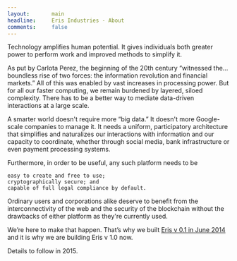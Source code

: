 ```yaml
---
layout:       main
headline:     Eris Industries - About
comments:     false
---
```

 
Technology amplifies human potential. It gives individuals both greater power to perform work and improved methods to simplify it.

As put by Carlota Perez, the beginning of the 20th century “witnessed the... boundless rise of two forces: the information revolution and financial markets.” All of this was enabled by vast increases in processing power. But for all our faster computing, we remain burdened by layered, siloed complexity. There has to be a better way to mediate data-driven interactions at a large scale.

A smarter world doesn't require more “big data.” It doesn't more Google-scale companies to manage it. It needs a uniform, participatory architecture that simplifies and naturalizes our interactions with information and our capacity to coordinate, whether through social media, bank infrastructure or even payment processing systems. 

Furthermore, in order to be useful, any such platform needs to be 

    easy to create and free to use; 
    cryptographically secure; and
    capable of full legal compliance by default. 
    
Ordinary users and corporations alike deserve to benefit from the interconnectivity of the web and the security of the blockchain without the drawbacks of either platform as they're currently used.  

We’re here to make that happen. That’s why we built [Eris v 0.1 in June 2014](https://eris.projectdouglas.org) and it is why we are building Eris v 1.0 now. 

Details to follow in 2015.
